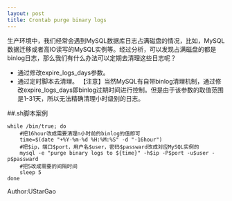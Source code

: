 ```yaml
---
layout: post
title: Crontab purge binary logs
---
```

生产环境中，我们经常会遇到MySQL数据库日志占满磁盘的情况，比如，MySQL数据迁移或者高IO读写的MySQL实例等。经过分析，可以发现占满磁盘的都是binlog日志，那么我们有什么办法可以定期去清理这些日志呢？
- 通过修改expire_logs_days参数。
- 通过定时脚本去清理。
【注意】当然MySQL有自带binlog清理机制，通过修改expire_logs_days即binlog过期时间进行控制。但是由于该参数的取值范围是1-31天，所以无法精确清理小时级别的日志。

##.sh脚本案例
```
while /bin/true; do
    #把16hour改成需要清理n小时前的binlog的值即可
    time=$(date "+%Y-%m-%d %H:%M:%S" -d "-16hour")
    #把$ip，端口$port，用户名$user，密码$passward改成对应MySQL实例的
    mysql -e "purge binary logs to ${time}" -h$ip -P$port -u$user -p$passward
    #把5改成需要的间隔时间
    sleep 5
done
```

Author:UStarGao
